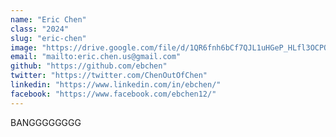```yaml
---
name: "Eric Chen"
class: "2024"
slug: "eric-chen"
image: "https://drive.google.com/file/d/1QR6fnh6bCf7QJL1uHGeP_HLfl3OCPQvv/view?usp=sharing"
email: "mailto:eric.chen.us@gmail.com"
github: "https://github.com/ebchen"
twitter: "https://twitter.com/ChenOutOfChen"
linkedin: "https://www.linkedin.com/in/ebchen/"
facebook: "https://www.facebook.com/ebchen12/"
---
```

BANGGGGGGGG